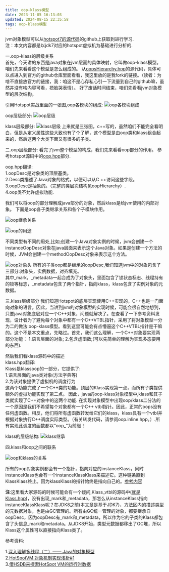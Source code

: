 ```yaml
---
title: oop-klass模型
date: 2023-11-05 16:13:03
updated: 2024-08-15 22:35:58
tags: oop-klass模型
---
```

jvm对象模型可以从[hotspot7的源代码](https://github.com/wxwwt/jdk7u-hotspot/tree/master/src/share/vm/oops)的github上获取到进行学习.  
注：本文内容都是以jdk7对应的hotspot虚拟机为基础进行分析的.

一.oop-klass的层级关系  
首先，今天讲的东西是java对象在jvm层面的具体映射，它叫做oop-klass模型。咱们先来看看这个模型是怎么组成的。
从[oopsHierarchy.hpp](https://github.com/wxwwt/jdk7u-hotspot/blob/master/src/share/vm/oops/oopsHierarchy.hpp)的源代码，具体可以点进入到官方的github仓库里面看看，我这里放的是我fork的链接。（读者：为啥不直接放官方的链接，我：咱这不是心存私心引一下流量到自己的github嘛，虽然并没有啥内容可看，捂脸哭表情）。
好了废话时间结束，咱们先看看jvm对象模型的层次结构。    

引用Hotspot实战里面的一张图,oop各模块的组成:
![oop各模块组成](https://user-gold-cdn.xitu.io/2020/3/22/17102692b769ddb7?w=769&h=753&f=png&s=507702)

oop层级部分:
![oop层级](https://user-gold-cdn.xitu.io/2020/3/22/171026a00c9e01a6?w=658&h=343&f=png&s=46155)

klass层级部分:
![klass层级](https://user-gold-cdn.xitu.io/2020/3/22/171026a82c29140e?w=644&h=570&f=png&s=45129)
上来就是三张图，c++写的，虽然咱们不能完全看明白，但是从定义属性这些大致也有了个了解，这个模型是由oop类和klass组合起来的，然后这两个大类下面又有很多的子类。

二.oop层级部分:
看完了jvm整个模型的构成，我们先来看看oop部分的作用。
参考hotspot源码中的[oop.hpp](https://github.com/wxwwt/jdk7u-hotspot/blob/master/src/share/vm/oops/oop.hpp)部分.

oop.hpp翻译:  
1.oopDesc是对象类的顶层基类。  
2.Desc类描述了Java对象的格式，以便可以从C ++访问这些字段。  
3.oopDesc是抽象的。（完整的类层次结构见oopHierarchy）.  
4.oop类不允许虚拟功能.  

我们可以将oop的部分理解成java部分的对象，然后klass是给jvm使用的内部对象。
下面是oop各子类继承关系和各个子模块作用。

![oop继承关系](https://user-gold-cdn.xitu.io/2020/3/22/171026c1b71b5790?w=1151&h=585&f=png&s=227503)

![oop的用途](https://user-gold-cdn.xitu.io/2020/3/22/171026c66aa45d4d?w=1283&h=693&f=png&s=447566)

不同类型有不同的用处,比如;创建一个Java对象实例的时候，jvm会创建一个instanceOopDesc对象在java层面来表示这个Java对象。如果是创建一个方法的时候，JVM会创建一个methodOopDesc对象来表示这个方法。


![oop对象头](https://user-gold-cdn.xitu.io/2020/3/22/171026d43a9400dd?w=431&h=217&f=png&s=13603)
所有的子类oop都是继承的oopDesc,我们知道jvm中的对象包含了三部分:对象头，实例数据，对齐填充。  
其中_mark，_metadata一起合成为了对象头，里面包含了锁状态标志、线程持有的锁等标志，_metadata包含了两个指针，指向klass，klass包含了实例对象的元数据。

三.klass层级部分
我们知道Hotspot的底层实现使用C++实现的，C++也是一门面向对象的语言。因此，当讲到jvm的对象模型的实现时候，可能会很自然地想到，只要java对象底层对应一个C++对象，问题就解决了。在查看了一下参考资料发现，设计者为了避免每个对象中都有一个C++VTBL指针，采用了将对象模型一分为二的做法:oop-klass模型。看到这里可能会有点懵逼这个C++VTBL指针是干嘛的。这个不是本文重点，先略过。首先，我们这么理解，一个C++对象要实现两部分功能：
1.语言层面的对象;
2.包含虚函数;(可以先简单的理解为实现多态要用的东西).

然后我们看klass源码中的描述  
klass.hpp翻译:    
Klass是klassoop的一部分，它提供了:  
1.语言层面的java类对象(方法字典等)  
2.为该对象提供了虚拟机的调度行为  
这两个功能完成了一个C++类的功能。顶层的Klass实现第一点，而所有子类提供额外的虚拟功能实现了第二点。
因此，java的oop-klass对象模型中,klass和其子类就实现了C++对象中的这两个功能.
在实现对象模型中出现oop/klass二分法的一个原因是我们不希望每个对象都有一个C++ vtbl指针。因此，正常的oops没有任何虚函数。相反，他们将所有虚函数转发给它们的klass，klass具有一个vtbl并根据对象执行C++调度实际类型。（有关转发代码，请参阅oop.inline.hpp。）.所有实现此调度的函数都以“oop_”为前缀！

klass的层级结构:
![klass继承](https://user-gold-cdn.xitu.io/2020/3/22/171026db38e414e0?w=948&h=747&f=png&s=273389)

四.klass和oop之间的联系

![oop和klass的关系](https://user-gold-cdn.xitu.io/2020/3/22/171026e21184ec3c?w=1206&h=900&f=png&s=197617)

所有的oop对象实例都会有一个指针，指向对应的instanceKlass，同时instanceKlass也会有一个instanceKlassKlass来描述它。这种链条直到KlassKlass终止。因为klassKlass的指针始终是指向自己的。[参考内容](http://openjdk.java.net/groups/hotspot/docs/FOSDEM-2007-HotSpot.pdf)  

__注__:这里看大家源码的时候可能会有一个疑问,Klass_vtbl的源码中([就是Klass.hpp](https://github.com/wxwwt/jdk7u-hotspot/blob/master/src/share/vm/oops/klass.hpp))，没有出现_mark和_metadata，那怎么从instanceKlass指向instanceKlassKlass呢？在JDK8之前(本文章是基于JDK7)，方法区内的描述类型的元数据对象，也是由GC管理的。所有由GC统一管理的对象，都要继承自oopDesc，因为oopDesc有_mark和_metadata，所以作为它的子类的Klass都包含了头信息_mark和metadata。从JDK8开始，类型元数据都移出了GC堆，所以Klass这个属性可以直接指向Klass类了。


参考资料:

1.[深入理解多线程（二）—— Java的对象模型](http://www.hollischuang.com/archives/1910)  
2.[HotSpotVM 对象机制实现浅析#1](https://yq.aliyun.com/articles/20279)  
3.[借HSDB来探索HotSpot VM的运行时数据](http://rednaxelafx.iteye.com/blog/1847971)  
